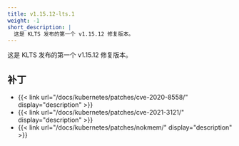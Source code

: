 ```yaml
---
title: v1.15.12-lts.1
weight: -1
short_description: |
  这是 KLTS 发布的第一个 v1.15.12 修复版本。
---
```


这是 KLTS 发布的第一个 v1.15.12 修复版本。

## 补丁

- {{< link url="/docs/kubernetes/patches/cve-2020-8558/" display="description" >}}
- {{< link url="/docs/kubernetes/patches/cve-2021-3121/" display="description" >}}
- {{< link url="/docs/kubernetes/patches/nokmem/" display="description" >}}
